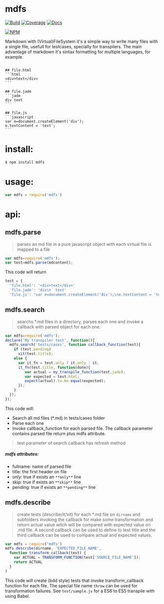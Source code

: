 # mdfs
[![Build](https://travis-ci.org/teintinu/mdfs.svg?branch=master)](https://travis-ci.org/teintinu/mdfs) [![Coverage](https://img.shields.io/coveralls/teintinu/mdfs.svg)](https://coveralls.io/r/teintinu/mdfs?branch=master)
[![Docs](https://inch-ci.org/github/teintinu/mdfs.svg?branch=master)](https://inch-ci.org/github/teintinu/mdfs?branch=master)

[![NPM](https://nodei.co/npm-dl/mdfs.png?months=1&height=1)](https://nodei.co/npm/mdfs/)

Markdown with (Virtual)FileSystem it's a simple way to write many files with a single file, usefull for testcases, specially for transpilers. The main advantage of markdown it's sintax formatting for multiple languages, for example.

```

## file.html
՝՝՝html
<div>text</div>
՝՝՝

## file.jade
՝՝՝jade
div text
՝՝՝

## file.js
՝՝՝javascript
var e=document.createElement('div');
e.textContent = 'text';
՝՝՝

```


# install:
```bash
$ npm install mdfs
```
# usage:
```javascript
var mdfs = require('mdfs')
```

# api:
## mdfs.parse
> parses an md file in a pure javascript object with each virtual file is mapped to a file
```javascript
var mdfs=require('mdfs');
var test=mdfs.parse(mdcontent);
```
This code will return
```javascript
test = {
  'file.html': '<div>text</div>'
  'file.jade': 'div\n  text'
  'file.js': "var e=document.createElement('div');\ne.textContent = 'text';"
```

## mdfs.search 
> searchs *.md files in a directory, parses each one and invoke a callback with parsed object for each one.
```javascript
var mdfs=require('mdfs');
declare('My transpiler test', function(){
  mdfs.search('tests/cases', function callback_function(test){
    if (test.pending)
      xit(test.title);
    else {
      var it_fn = test.only ? it.only : it;
      it_fn(test.title, function(done){
         var actual = my_transpile_function(test.jade);
         var expected = test.html;
         expect(actual).to.be.equal(expected);
      });
    }
  });
});
```
This code will:
* Search all md files (*.md) in tests/cases folder
* Parse each one 
* Invoke callback_function for each parsed file. The callback parameter contains parsed file return plus mdfs attribute.
> test parameter of search callback has refresh method
 
##### mdfs attributes:
* fullname: name of parsed file
* title: the first header on file
* only: true if exists an `**only**` line 
* skip: true if exists an `**skip**` line 
* pending: true if exists an `**pending**` line 

## mdfs.describe
> create tests (describe/it/xit) for each *.md file on `dirname` and subfolders invoking the callback for make some transformation and return actual value witch will be compared with expected value on .md file. A second callback can be used to define to test title and the third callback can be used to compare actual and expected values.
```javascript
var mdfs = require('mdfs')
mdfs.describe(dirname, 'EXPECTED_FILE_NAME',
  function transform_callback(test) {
    var ACTUAL = TRANSFORM_FUNCTION(test['SOURCE_FILE_NAME']);
    return ACTUAL
  }
)
```
This code will create (bdd style) tests that invoke transform_callback function for each file. The special file name `throw` can be used for transformation failures.
See `test/sample.js` for a ES6 to ES5 transpile with using Babel.
